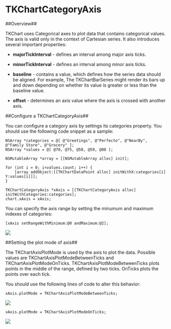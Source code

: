 TKChartCategoryAxis
===================

##Overview##

TKChart uses Categorical axes to plot data that contains categorical values. The axis is valid only in the context of Cartesian series. It also introduces several important properties:

- **majorTickInterval** - defines an interval among major axis ticks.

- **minorTickInterval** - defines an interval among minor axis ticks.

- **baseline** - contains a value, which defines how the series data should be aligned. For example, The TKChartBarSeries might render its bars up and down  depending on whether its value is greater or less than the baseline value.

- **offset** - determines an axis value where the axis is crossed with another axis.

##Configure a TKChartCategoryAxis##

You can configure a category axis by settings its categories property. You should use the following code snippet as a sample:

    NSArray *categories = @[ @"Greetings", @"Perfecto", @"NearBy", @"Family Store", @"Grocery" ];
    NSArray *values = @[ @70, @75, @58, @59, @88 ];
    
    NSMutableArray *array = [[NSMutableArray alloc] init];

    for (int i = 0; i<values.count; i++) {
        [array addObject:[[TKChartDataPoint alloc] initWithX:categories[i] Y:values[i]]];
    }
    
    TKChartCategoryAxis *xAxis = [[TKChartCategoryAxis alloc] initWithCategories:categories];
    chart.xAxis = xAxis;

You can specify the axis range by setting the minumum and maximum indexes of categories:

    [xAxis setRangeWithMinimum:@0 andMaximum:@2];

 <img src="../images/chart-axes-category003.png"/>

##Setting the plot mode of axis##

 The TKChartAxisPlotMode is used by the axis to plot the data. Possible values are TKChartAxisPlotModeBetweenTicks and TKChartAxisPlotModeOnTicks. TKChartAxisPlotModeBetweenTicks plots points in the middle of the range, defined by two ticks. OnTicks plots the points over each tick. 

 You should use the following lines of code to alter this behavior:

	xAxis.plotMode = TKChartAxisPlotModeBetweenTicks;

<img src="../images/chart-axes-category001.png"/>

	xAxis.plotMode = TKChartAxisPlotModeOnTicks;

<img src="../images/chart-axes-category002.png"/>
